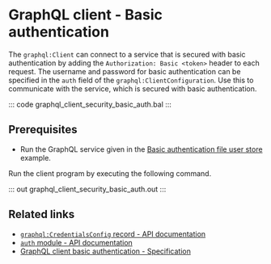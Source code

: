 # GraphQL client - Basic authentication

The `graphql:Client` can connect to a service that is secured with basic authentication by adding the `Authorization: Basic <token>` header to each request. The username and password for basic authentication can be specified in the `auth` field of the `graphql:ClientConfiguration`. Use this to communicate with the service, which is secured with basic authentication.

::: code graphql_client_security_basic_auth.bal :::

## Prerequisites
- Run the GraphQL service given in the [Basic authentication file user store](/learn/by-example/graphql-service-basic-auth-file-user-store) example.

Run the client program by executing the following command.

::: out graphql_client_security_basic_auth.out :::

## Related links
- [`graphql:CredentialsConfig` record - API documentation](https://lib.ballerina.io/ballerina/graphql/latest/records/CredentialsConfig)
- [`auth` module - API documentation](https://lib.ballerina.io/ballerina/auth/latest/)
- [GraphQL client basic authentication - Specification](/spec/graphql/#1121-basic-authentication)
